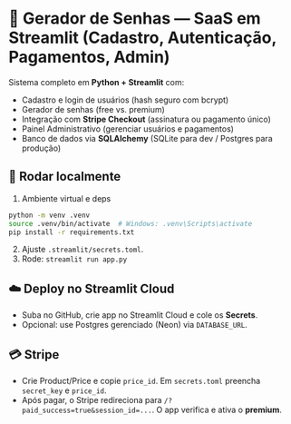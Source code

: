 # 🔐 Gerador de Senhas — SaaS em Streamlit (Cadastro, Autenticação, Pagamentos, Admin)

Sistema completo em **Python + Streamlit** com:
- Cadastro e login de usuários (hash seguro com bcrypt)
- Gerador de senhas (free vs. premium)
- Integração com **Stripe Checkout** (assinatura ou pagamento único)
- Painel Administrativo (gerenciar usuários e pagamentos)
- Banco de dados via **SQLAlchemy** (SQLite para dev / Postgres para produção)

## 🚀 Rodar localmente
1. Ambiente virtual e deps
```bash
python -m venv .venv
source .venv/bin/activate  # Windows: .venv\Scripts\activate
pip install -r requirements.txt
```
2. Ajuste `.streamlit/secrets.toml`.
3. Rode: `streamlit run app.py`

## ☁️ Deploy no Streamlit Cloud
- Suba no GitHub, crie app no Streamlit Cloud e cole os **Secrets**.
- Opcional: use Postgres gerenciado (Neon) via `DATABASE_URL`.

## 💳 Stripe
- Crie Product/Price e copie `price_id`. Em `secrets.toml` preencha `secret_key` e `price_id`.
- Após pagar, o Stripe redireciona para `/?paid_success=true&session_id=...`. O app verifica e ativa o **premium**.
